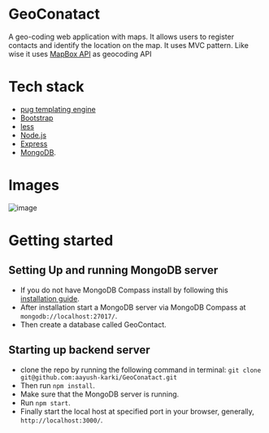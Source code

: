 # GeoConatact

A geo-coding web application with maps. It allows users to register contacts and identify the location on the map. It uses MVC pattern. Like wise it uses [MapBox API](https://www.mapbox.com/) as geocoding API

# Tech stack
- [pug templating engine](https://pugjs.org/api/getting-started.html)
- [Bootstrap](https://getbootstrap.com/)
- [less](https://lesscss.org/)
- [Node.js](https://nodejs.org/en)
- [Express](https://expressjs.com/)
- [MongoDB](https://www.mongodb.com/).

# Images
![image](https://github.com/aayush-karki/GeoConatact/assets/68620206/37a551a7-ad43-46f8-adbd-23a01a863d39)

# Getting started
## Setting Up and running MongoDB server
- If you do not have MongoDB Compass install by following this [installation guide](https://www.mongodb.com/docs/compass/master/install/).
- After installation start a MongoDB server via MongoDB Compass at ```mongodb://localhost:27017/```.
- Then create a database called GeoContact.

## Starting up backend server
- clone the repo by running the following command in terminal: ```git clone git@github.com:aayush-karki/GeoConatact.git```
- Then run ```npm install```.
- Make sure that the MongoDB server is running.
- Run ```npm start```.
- Finally start the local host at specified port in your browser, generally, ```http://localhost:3000/```.
